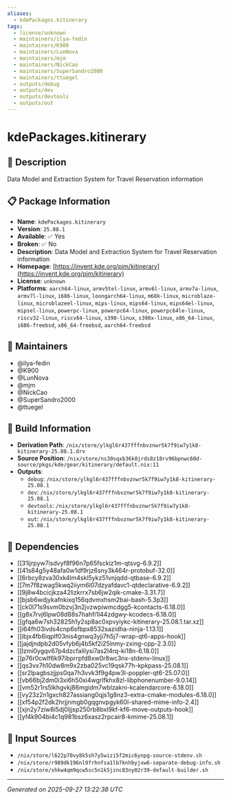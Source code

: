 ```yaml
---
aliases:
  - kdePackages.kitinerary
tags:
  - license/unknown
  - maintainers/ilya-fedin
  - maintainers/K900
  - maintainers/LunNova
  - maintainers/mjm
  - maintainers/NickCao
  - maintainers/SuperSandro2000
  - maintainers/ttuegel
  - outputs/debug
  - outputs/dev
  - outputs/devtools
  - outputs/out
---
```


# kdePackages.kitinerary

## 📝 Description

Data Model and Extraction System for Travel Reservation information

## 📋 Package Information

- **Name**: `kdePackages.kitinerary`
- **Version**: `25.08.1`
- **Available**: ✅ Yes
- **Broken**: ✅ No
- **Description**: Data Model and Extraction System for Travel Reservation information
- **Homepage**: [https://invent.kde.org/pim/kitinerary](https://invent.kde.org/pim/kitinerary)
- **License**: `unknown`
- **Platforms**: `aarch64-linux`, `armv5tel-linux`, `armv6l-linux`, `armv7a-linux`, `armv7l-linux`, `i686-linux`, `loongarch64-linux`, `m68k-linux`, `microblaze-linux`, `microblazeel-linux`, `mips-linux`, `mips64-linux`, `mips64el-linux`, `mipsel-linux`, `powerpc-linux`, `powerpc64-linux`, `powerpc64le-linux`, `riscv32-linux`, `riscv64-linux`, `s390-linux`, `s390x-linux`, `x86_64-linux`, `i686-freebsd`, `x86_64-freebsd`, `aarch64-freebsd`
## 👥 Maintainers

- @ilya-fedin
- @K900
- @LunNova
- @mjm
- @NickCao
- @SuperSandro2000
- @ttuegel


## 🔧 Build Information

- **Derivation Path**: `/nix/store/ylkgl6r437fffnbvznwr5k7f9iw7y1k8-kitinerary-25.08.1.drv`
- **Source Position**: `/nix/store/ns30sqxb36k8jrds8z18rv96bpnwc60d-source/pkgs/kde/gear/kitinerary/default.nix:11`
- **Outputs**:
  - `debug`:  `/nix/store/ylkgl6r437fffnbvznwr5k7f9iw7y1k8-kitinerary-25.08.1`
  - `dev`:  `/nix/store/ylkgl6r437fffnbvznwr5k7f9iw7y1k8-kitinerary-25.08.1`
  - `devtools`:  `/nix/store/ylkgl6r437fffnbvznwr5k7f9iw7y1k8-kitinerary-25.08.1`
  - `out`:  `/nix/store/ylkgl6r437fffnbvznwr5k7f9iw7y1k8-kitinerary-25.08.1`

## 🔗 Dependencies

- [[31ijrpyw7isdvyf8f96n7p65fsckiz1m-qtsvg-6.9.2]]
- [[41s84g5y48afa0w1df9rjz6sny3k464r-protobuf-32.0]]
- [[6rbcy8zva30xk4lm4skl5ykz51vnjqdd-qtbase-6.9.2]]
- [[7m7f8zwag5kwq2iiym6l07dzyafdavc1-qtdeclarative-6.9.2]]
- [[9j8w4bcicjkza42lizkrrx7sb6jw2qik-cmake-3.31.7]]
- [[bjsb6wdjykafnkixq156qdvmxhsm2bai-bash-5.3p3]]
- [[ck0l71s9svm0bzvj3n2jvzwpiwmcdgg5-kcontacts-6.18.0]]
- [[g8x7rvj6lpw08d88s7hahfi1l44zdgwy-kcodecs-6.18.0]]
- [[gfqa6w7sh32825h1y2sp8ac0xpvyiykc-kitinerary-25.08.1.tar.xz]]
- [[i64fh03ivds4cnp6sfbpx8532sazidha-ninja-1.13.1]]
- [[ibjx4fb6iqplf03nis4gnwq3yji7h5j7-wrap-qt6-apps-hook]]
- [[jajdjndpb2d05vfyb6j4b5kf2i25lnmy-zxing-cpp-2.3.0]]
- [[lzmi0ygqv67p4dzcfalilysi7as2l4rq-ki18n-6.18.0]]
- [[p76r0cwlf6k97ibprrpfd8xw0r8wc3nx-stdenv-linux]]
- [[qs3vx7h10dw8m9x2zba025vc19qsk77h-kpkpass-25.08.1]]
- [[sr2lpagbszjjps0qa7h3vvk3f9g4pw3l-poppler-qt6-25.07.0]]
- [[vb66bj2dm0i3xi6h50xi4wgrlfkhx8zl-libphonenumber-9.0.14]]
- [[vm52r1rs5lkhgvkj86mgidm7wblzakni-kcalendarcore-6.18.0]]
- [[vy23z2n1gxch827assiang0qjs1g8nz3-extra-cmake-modules-6.18.0]]
- [[xf54p2f2dk2hrjjnmgb0gqgnvpgyk60l-shared-mime-info-2.4]]
- [[xjn2y7ziw8i5dj0ljjsp250rb8bxl9kf-kf6-move-outputs-hook]]
- [[yf4k904bi4c1q981bsz6xasz2rpcair8-kmime-25.08.1]]

## 📁 Input Sources

- `/nix/store/l622p70vy8k5sh7y5wizi5f2mic6ynpg-source-stdenv.sh`
- `/nix/store/r989dk196nl9frhnfsa1lb7knhbyjxw6-separate-debug-info.sh`
- `/nix/store/shkw4qm9qcw5sc5n1k5jznc83ny02r39-default-builder.sh`

---
*Generated on 2025-09-27 13:22:38 UTC*
